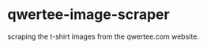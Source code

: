 qwertee-image-scraper
=====================

scraping the t-shirt images from the qwertee.com website.

